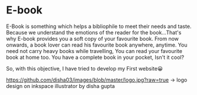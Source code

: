 # E-book

E-Book is something which helps a bibliophile to meet their needs and taste. Because we understand the emotions of the reader for the book...That's why E-book provides you a soft copy of your favourite book. From now onwards, a book lover can read his favourite book anywhere, anytime. You need not carry heavy books while travelling, You can read your favourite book at home too. You have a complete book in your pocket, Isn't it cool?

So, with this objective, I have tried to develop my First website😀


https://github.com/disha03/images/blob/master/logo.jpg?raw=true
-> logo design on inkspace illustrator by disha gupta
